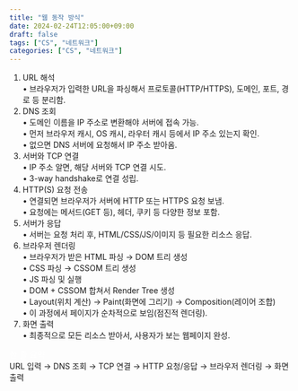 ```yaml
---
title: "웹 동작 방식"
date: 2024-02-24T12:05:00+09:00
draft: false
tags: ["CS", "네트워크"]
categories: ["CS", "네트워크"]
---
```


1. URL 해석\
   •	브라우저가 입력한 URL을 파싱해서 프로토콜(HTTP/HTTPS), 도메인, 포트, 경로 등 분리함.
2. DNS 조회\
   •	도메인 이름을 IP 주소로 변환해야 서버에 접속 가능.\
   •	먼저 브라우저 캐시, OS 캐시, 라우터 캐시 등에서 IP 주소 있는지 확인.\
   •	없으면 DNS 서버에 요청해서 IP 주소 받아옴.
3. 서버와 TCP 연결\
   •	IP 주소 알면, 해당 서버와 TCP 연결 시도.\
   •	3-way handshake로 연결 성립.
4. HTTP(S) 요청 전송\
   •	연결되면 브라우저가 서버에 HTTP 또는 HTTPS 요청 보냄.\
   •	요청에는 메서드(GET 등), 헤더, 쿠키 등 다양한 정보 포함.
5. 서버가 응답\
   •	서버는 요청 처리 후, HTML/CSS/JS/이미지 등 필요한 리소스 응답.
6. 브라우저 렌더링\
   •	브라우저가 받은 HTML 파싱 → DOM 트리 생성\
   •	CSS 파싱 → CSSOM 트리 생성\
   •	JS 파싱 및 실행\
   •	DOM + CSSOM 합쳐서 Render Tree 생성\
   •	Layout(위치 계산) → Paint(화면에 그리기) → Composition(레이어 조합)\
   •	이 과정에서 페이지가 순차적으로 보임(점진적 렌더링).
7. 화면 출력\
   •	최종적으로 모든 리소스 받아서, 사용자가 보는 웹페이지 완성.

<span style="font-size:15px; color:white;">한 줄 요약</span>\
URL 입력 → DNS 조회 → TCP 연결 → HTTP 요청/응답 → 브라우저 렌더링 → 화면 출력
